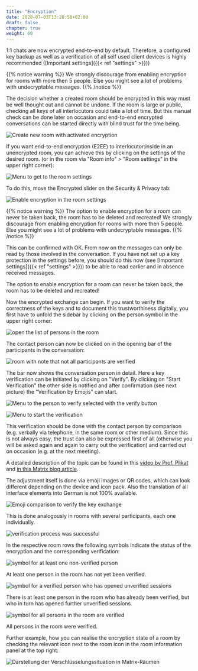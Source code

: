 ```yaml
---
title: "Encryption"
date: 2020-07-03T13:20:58+02:00
draft: false
chapter: true
weight: 60
---
```


1:1 chats are now encrypted end-to-end by default. Therefore, a configured key backup as well as a verification of all self used client devices is highly recommended ([Important settings]({{< ref "settings" >}}))

{{% notice warning %}}
We strongly discourage from enabling encryption for rooms with more then 5 people. Else you might see a lot of problems with undecryptable messages.
{{% /notice %}}

The decision whether a created room should be encrypted in this way must be well thought out and cannot be undone. If the room is large or public, checking all keys of all interlocutors could take a lot of time. But this manual check can be done later on occasion and end-to-end encrypted conversations can be started directly with blind trust for the time being.

![Create new room with activated encryption](/images/01_Create-Room-wE2E_en.png)

If you want end-to-end encryption (E2EE) to interlocutor:inside in an unencrypted room, you can achieve this by clicking on the settings of the desired room. (or in the room via "Room info" > "Room settings" in the upper right corner):

![Menu to get to the room settings](/images/02_Roomsettings_en.png)

To do this, move the Encrypted slider on the Security & Privacy tab:

![Enable encryption in the room settings](/images/03_Roome2e_en.png)

{{% notice warning %}}
The option to enable encryption for a room can never be taken back, the room has to be deleted and recreated!
We strongly discourage from enabling encryption for rooms with more then 5 people. Else you might see a lot of problems with undecryptable messages.
{{% /notice %}}

This can be confirmed with OK. From now on the messages can only be read by those involved in the conversation. If you have not set up a key protection in the settings before, you should do this now (see [Important settings]({{< ref "settings" >}})) to be able to read earlier and in absence received messages.

The option to enable encryption for a room can never be taken back, the room has to be deleted and recreated!

Now the encrypted exchange can begin. If you want to verify the correctness of the keys and to document this trustworthiness digitally, you first have to unfold the sidebar by clicking on the person symbol in the upper right corner:

![open the list of persons in the room](/images/04_RoomPeople_en.png)

The contact person can now be clicked on in the opening bar of the participants in the conversation:

![room with note that not all participants are verified](/images/05_People-Unverified_en.png)

The bar now shows the conversation person in detail. Here a key verification can be initiated by clicking on "Verify". By clicking on "Start Verification" the other side is notified and after confirmation (see next picture) the "Verification by Emojis" can start.

![Menu to the person to verify selected with the verify button](/images/06_E2EE_Verify_en.png)

![Menu to start the verification](/images/07_E2EE_Accept_en.png)

This verification should be done with the contact person by comparison (e.g. verbally via telephone, in the same room or other medium). Since this is not always easy, the trust can also be expressed first of all (otherwise you will be asked again and again to carry out the verification) and carried out on occasion (e.g. at the next meeting).

A detailed description of the topic can be found in this [video by Prof. Plikat](https://invidious.ggc-project.de/VOxfa6dqXSk) and [in this Matrix blog article](https://blog.riot.im/e2e-encryption-by-default-cross-signing-is-here).

The adjustment itself is done via emoji images or QR codes, which can look different depending on the device and icon pack. Also the translation of all interface elements into German is not 100% available.

![Emoji comparison to verify the key exchange](/images/16_E2EE_en.png)

This is done analogously in rooms with several participants, each one individually. 

![verification process was successful](/images/08_Verified_en.png)

In the respective room rows the following symbols indicate the status of the encryption and the corresponding verification:

![symbol for at least one non-verified person](/images/gray.png)

At least one person in the room has not yet been verified.

![symbol for a verified person who has opened unverified sessions](/images/unverified.png)

There is at least one person in the room who has already been verified, but who in turn has opened further unverified sessions. 

![symbol for all persons in the room are verified](/images/green.png)

All persons in the room were verified.

Further example, how you can realise the encryption state of a room by checking the relevant icon next to the room icon in the room information panel at the top right:

![Darstellung der Verschlüsselungssituation in Matrix-Räumen](/images/room_security_status_en.png)

